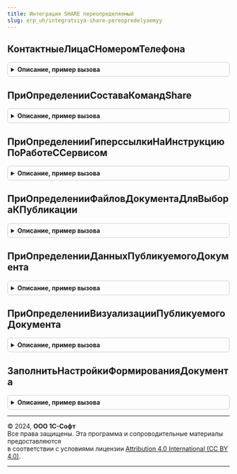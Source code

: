 ```yaml
---
title: Интеграция SHARE переопределяемый
slug: erp_uh/integratsiya-share-pereopredelyaemyy
---
```



## КонтактныеЛицаСНомеромТелефона
<details style="margin: 1em 0; padding: 0.5em; border: 1px solid #ccc; border-radius: 6px;">

<summary style="font-weight: bold; cursor: pointer;">Описание, пример вызова</summary>

```bsl

// Получает мобильные номера телефонов контактных лиц, контрагента.
// Рекомендуется передавать номера мобильных телефонов контактного лица и контрагента, где они заполнены.
// Мобильный телефон используется для отправки сообщения через whatsapp на конкретный номер.
//
// Параметры:
//  Контрагент           - ОпределяемыйТип.КонтрагентБЭД - ссылка на элемент справочника контрагенты.
//  КонтактнаяИнформация - Массив из см. ИнтеграцияShareКлиентСервер.НовыйКонтактнаяИнформация - контактная информация.
//
Процедура КонтактныеЛицаСНомеромТелефона(Знач Контрагент, КонтактнаяИнформация) Экспорт
```

Пример вызова
```bsl
ИнтеграцияShareПереопределяемый.КонтактныеЛицаСНомеромТелефона(Контрагент, КонтактнаяИнформация) 
```
</details>

## ПриОпределенииСоставаКомандShare
<details style="margin: 1em 0; padding: 0.5em; border: 1px solid #ccc; border-radius: 6px;">

<summary style="font-weight: bold; cursor: pointer;">Описание, пример вызова</summary>

```bsl

// Определяет состав команд для использования сервиса 1С:Share.
//
// Параметры:
//  СоставКоманд - См. ИнтеграцияShare.НовыйСоставКомандShare
//
Процедура ПриОпределенииСоставаКомандShare(СоставКоманд) Экспорт
```

Пример вызова
```bsl
ИнтеграцияShareПереопределяемый.ПриОпределенииСоставаКомандShare(СоставКоманд) 
```
</details>

## ПриОпределенииГиперссылкиНаИнструкциюПоРаботеССервисом
<details style="margin: 1em 0; padding: 0.5em; border: 1px solid #ccc; border-radius: 6px;">

<summary style="font-weight: bold; cursor: pointer;">Описание, пример вызова</summary>

```bsl

// Переопределяет гиперссылку на инструкцию по работе с сервисом 1С:Share для прикладной базы.
// Например, url-страница сайта ИТС с описанием сервиса как в нем делиться документом и загружать.
//
// Параметры:
//  НавигационнаяСсылка - Строка - гиперссылка на инструкцию по работе с сервисом 1С:Share для прикладной базы.
//
Процедура ПриОпределенииГиперссылкиНаИнструкциюПоРаботеССервисом(НавигационнаяСсылка) Экспорт
```

Пример вызова
```bsl
ИнтеграцияShareПереопределяемый.ПриОпределенииГиперссылкиНаИнструкциюПоРаботеССервисом(НавигационнаяСсылка) 
```
</details>

## ПриОпределенииФайловДокументаДляВыбораКПубликации
<details style="margin: 1em 0; padding: 0.5em; border: 1px solid #ccc; border-radius: 6px;">

<summary style="font-weight: bold; cursor: pointer;">Описание, пример вызова</summary>

```bsl

// Переопределяет файлы документа для выбора к публикации в сервис 1С:Share.
// При стандартной обработке файлы заполняются из присоединенных файлов к документу и не помеченные на удаление,
// используется метод БСП РаботаСФайлами.ЗаполнитьПрисоединенныеФайлыКОбъекту.
//
// Параметры:
//  ДанныеФайлов - Массив из см. ИнтеграцияShare.НовыеДанныеПрисоединенногоФайла - данные файлов для выбора к публикации. Выходной параметр.
//  СсылкаНаДокумент - ДокументСсылка, СправочникСсылка - ссылка на публикуемый документ.
//  СтандартнаяОбработка - Булево - признак стандартной обработки. По умолчанию Истина.
//
Процедура ПриОпределенииФайловДокументаДляВыбораКПубликации(ДанныеФайлов, Знач СсылкаНаДокумент, СтандартнаяОбработка) Экспорт
```

Пример вызова
```bsl
ИнтеграцияShareПереопределяемый.ПриОпределенииФайловДокументаДляВыбораКПубликации(ДанныеФайлов, СсылкаНаДокумент, СтандартнаяОбработка) 
```
</details>

## ПриОпределенииДанныхПубликуемогоДокумента
<details style="margin: 1em 0; padding: 0.5em; border: 1px solid #ccc; border-radius: 6px;">

<summary style="font-weight: bold; cursor: pointer;">Описание, пример вызова</summary>

```bsl

// Переопределяет данные публикуемого документа в сервис 1С:Share.
//
// Параметры:
//  ДанныеТранспортногоКонтейнера - ДеревоЗначений из см. ДеревоЭлектронногоДокументаБЭД.ДеревоЭлектронногоДокумента -
//                                  данные для заполнения транспортного контейнера. Строится по макету.
//                                 см. Обработка.СервисShare.Макет.ТранспортныйКонтейнер. Выходной параметр.
//  СсылкаНаДокумент - ДокументСсылка, СправочникСсылка - электронный документ к публикации.
//
Процедура ПриОпределенииДанныхПубликуемогоДокумента(ДанныеТранспортногоКонтейнера, Знач СсылкаНаДокумент) Экспорт
```

Пример вызова
```bsl
ИнтеграцияShareПереопределяемый.ПриОпределенииДанныхПубликуемогоДокумента(ДанныеТранспортногоКонтейнера, СсылкаНаДокумент) 
```
</details>

## ПриОпределенииВизуализацииПубликуемогоДокумента
<details style="margin: 1em 0; padding: 0.5em; border: 1px solid #ccc; border-radius: 6px;">

<summary style="font-weight: bold; cursor: pointer;">Описание, пример вызова</summary>

```bsl

// Переопределяет представление публикуемого документа.
// При необходимости можно переопределить параметры из свойства
// "ПараметрыПубликуемогоДокументаДляВизуализации.СвойстваПредставления" при использовании стандартной обработки.
//
// Параметры:
//  ОписаниеПредставленияДокумента - Структура из См. РаботаСФайламиБЭД.НовоеОписаниеФайла - представление документа
//      в поддерживаемом формате визуализации. См. ИнтеграцияShareКлиентСервер.ДоступныеРасширенияФайловВизуализации
//      Имя файла используется в качестве имени отправляемого документа, которое отображается пользователю при просмотре
//      файла визуализации. Выходной параметр.
//  ПараметрыПубликуемогоДокументаДляВизуализации - См. ИнтеграцияShare.НовыеПараметрыПубликуемогоДокументаДляВизуализации -
//                            параметры публикуемого документа.
//  СтандартнаяОбработка    - Булево - признак стандартной обработки. По умолчанию Истина.
//
Процедура ПриОпределенииВизуализацииПубликуемогоДокумента(ОписаниеПредставленияДокумента, Экспорт
```

Пример вызова
```bsl
ИнтеграцияShareПереопределяемый.ПриОпределенииВизуализацииПубликуемогоДокумента(ОписаниеПредставленияДокумента, );
```
</details>

## ЗаполнитьНастройкиФормированияДокумента
<details style="margin: 1em 0; padding: 0.5em; border: 1px solid #ccc; border-radius: 6px;">

<summary style="font-weight: bold; cursor: pointer;">Описание, пример вызова</summary>

```bsl

// Заполняет настройки формирования электронного документа.
//
// Параметры:
//  СсылкаНаДокумент      - СправочникСсылка, ДокументСсылка, - документ или справочник объекта учета.
//  НастройкиФормирования - Структура - настройки источника для формирования обмена электронными документами.
//                                      Выходной параметр:
//    * ТипДокумента       - Произвольный - значение элемента структуры возвращаемой
//                           см. ОбменСКонтрагентами.ТипыДокументов.
//    * Формат             - Строка - формат значения элемента структуры возвращаемой см. ОбменСКонтрагентами.ФорматыДокументов().
//    * Направление        - Произвольный - значение элемента структуры возвращаемой.
//                           см. ОбменСКонтрагентами.НаправленияДокументов.
//    * Организация        - ОпределяемыйТип.Организация - организация документа.
//    * Контрагент         - ОпределяемыйТип.КонтрагентБЭД - контрагент документа.
//    * ДоговорКонтрагента - ОпределяемыйТип.ДоговорСКонтрагентомЭДО - договор контрагента.
//
Процедура ЗаполнитьНастройкиФормированияДокумента(СсылкаНаДокумент, НастройкиФормирования) Экспорт
```

Пример вызова
```bsl
ИнтеграцияShareПереопределяемый.ЗаполнитьНастройкиФормированияДокумента(СсылкаНаДокумент, НастройкиФормирования) 
```
</details>

---

© 2024, **ООО 1С-Софт**  
Все права защищены. Эта программа и сопроводительные материалы предоставляются  
в соответствии с условиями лицензии [Attribution 4.0 International (CC BY 4.0)](https://creativecommons.org/licenses/by/4.0/legalcode).

---
